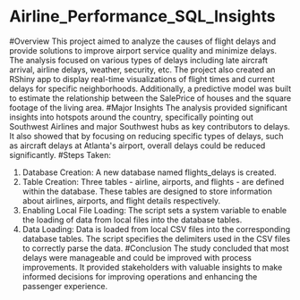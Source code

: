 # Airline_Performance_SQL_Insights
#Overview
This project aimed to analyze the causes of flight delays and provide solutions to improve airport service quality and minimize delays. The analysis focused on various types of delays including late aircraft arrival, airline delays, weather, security, etc. The project also created an RShiny app to display real-time visualizations of flight times and current delays for specific neighborhoods. Additionally, a predictive model was built to estimate the relationship between the SalePrice of houses and the square footage of the living area.
#Major Insights
The analysis provided significant insights into hotspots around the country, specifically pointing out Southwest Airlines and major Southwest hubs as key contributors to delays. It also showed that by focusing on reducing specific types of delays, such as aircraft delays at Atlanta's airport, overall delays could be reduced significantly.
#Steps Taken:
1. Database Creation: A new database named flights_delays is created.
2. Table Creation: Three tables - airline, airports, and flights - are defined within the database. These tables are designed to store information about airlines, airports, and flight details respectively.
3. Enabling Local File Loading: The script sets a system variable to enable the loading of data from local files into the database tables.
4. Data Loading: Data is loaded from local CSV files into the corresponding database tables. The script specifies the delimiters used in the CSV files to correctly parse the data.
#Conclusion
The study concluded that most delays were manageable and could be improved with process improvements. It provided stakeholders with valuable insights to make informed decisions for improving operations and enhancing the passenger experience.
